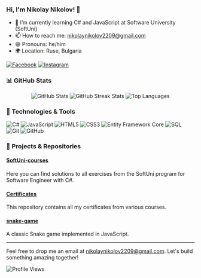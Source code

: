 ### Hi, I'm Nikolay Nikolov! 👋

- 🌱 I’m currently learning C# and JavaScript at Software University (SoftUni)
- 📫 How to reach me: [nikolaynikolov2209@gmail.com](mailto:nikolaynikolov2209@gmail.com)
- 😄 Pronouns: he/him
- 🌍 Location: Ruse, Bulgaria

[![Facebook](https://img.shields.io/badge/Facebook-00B2FF?style=for-the-badge&logo=facebook&logoColor=white)](https://www.facebook.com/profile.php?id=100050362485415)
[![Instagram](https://img.shields.io/badge/Instagram-e4405f?style=for-the-badge&logo=instagram&logoColor=white)](https://www.instagram.com/nikicha2209/)

### 📊 GitHub Stats

<div align="center">
  <img src="https://github-readme-stats.vercel.app/api?username=nikicha2209&count_private=true&show_icons=true&include_all_commits=true&theme=radical&hide_border=true" alt="GitHub Stats" />
  <img src="https://github-readme-streak-stats.herokuapp.com/?user=nikicha2209&theme=radical&hide_border=true" alt="GitHub Streak Stats" />
  <img src="https://github-readme-stats.vercel.app/api/top-langs/?username=nikicha2209&layout=compact&theme=radical&hide_border=true" alt="Top Languages" />
</div>

### 🔧 Technologies & Tools
![C#](https://img.shields.io/badge/-C%23-239120?style=for-the-badge&logo=c-sharp&logoColor=white)
![JavaScript](https://img.shields.io/badge/-JavaScript-F7DF1E?style=for-the-badge&logo=javascript&logoColor=black)
![HTML5](https://img.shields.io/badge/-HTML5-E34F26?style=for-the-badge&logo=html5&logoColor=white)
![CSS3](https://img.shields.io/badge/-CSS3-1572B6?style=for-the-badge&logo=css3&logoColor=white)
![Entity Framework Core](https://img.shields.io/badge/-Entity%20Framework%20Core-512BD4?style=for-the-badge&logo=entity-framework&logoColor=white)
![SQL](https://img.shields.io/badge/-SQL-4479A1?style=for-the-badge&logo=postgresql&logoColor=white)
![Git](https://img.shields.io/badge/-Git-F05032?style=for-the-badge&logo=git&logoColor=white)
![GitHub](https://img.shields.io/badge/-GitHub-181717?style=for-the-badge&logo=github&logoColor=white)

### 📘 Projects & Repositories

#### [SoftUni-courses](https://github.com/nikicha2209/SoftUni-courses)
Here you can find solutions to all exercises from the SoftUni program for Software Engineer with C#.

#### [Certificates](https://github.com/nikicha2209/Certificates)
This repository contains all my certificates from various courses.

#### [snake-game](https://github.com/nikicha2209/snake-game)
A classic Snake game implemented in JavaScript.

---

Feel free to drop me an email at [nikolaynikolov2209@gmail.com](mailto:nikolaynikolov2209@gmail.com). Let's build something amazing together!

![Profile Views](https://komarev.com/ghpvc/?username=nikicha2209&style=flat-square)
